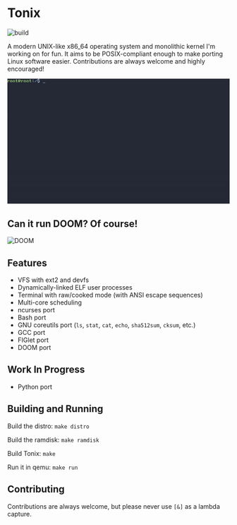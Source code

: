 # Tonix
![build](https://github.com/Kyota-exe/Tonix/workflows/Tonix%20kernel%20CI/badge.svg)

A modern UNIX-like x86_64 operating system and monolithic kernel I'm working on for fun.
It aims to be POSIX-compliant enough to make porting Linux software easier. 
Contributions are always welcome and highly encouraged!

![Demo](/demo.gif "Demo")

## Can it run DOOM? Of course!
![DOOM](/doom.gif "DOOM")

## Features
- VFS with ext2 and devfs
- Dynamically-linked ELF user processes
- Terminal with raw/cooked mode (with ANSI escape sequences)
- Multi-core scheduling
- ncurses port
- Bash port
- GNU coreutils port (`ls`, `stat`, `cat`, `echo`, `sha512sum`, `cksum`, etc.)
- GCC port
- FIGlet port
- DOOM port

## Work In Progress
- Python port

## Building and Running
Build the distro: `make distro`

Build the ramdisk: `make ramdisk`

Build Tonix: `make`

Run it in qemu: `make run`

## Contributing
Contributions are always welcome, but please never use `[&]` as a lambda capture.
